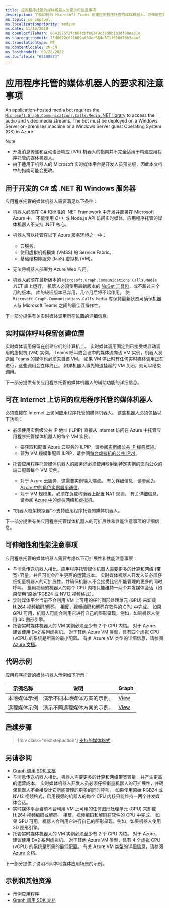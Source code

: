 ```yaml
---
title: 应用程序托管的媒体机器人的要求和注意事项
description: 了解如何为 Microsoft Teams 创建应用程序托管的媒体机器人、可伸缩性和性能。 查看不同远程和本地媒体方案的示例。
ms.topic: conceptual
ms.localizationpriority: medium
ms.date: 11/16/2018
ms.openlocfilehash: 8643575f2fcb64cbfe6349c32d0b1b3df98ea31e
ms.sourcegitcommit: 75d0072c021609af33ce584d671f610d78b3aaef
ms.translationtype: MT
ms.contentlocale: zh-CN
ms.lasthandoff: 09/28/2022
ms.locfileid: "68100873"
---
```

# <a name="requirements-and-considerations-for-application-hosted-media-bots"></a>应用程序托管的媒体机器人的要求和注意事项

An application-hosted media bot requires the [`Microsoft.Graph.Communications.Calls.Media` .NET library](https://www.nuget.org/packages/Microsoft.Graph.Communications.Calls.Media/) to access the audio and video media streams. The bot must be deployed on a Windows Server on-premises machine or a Windows Server guest Operating System (OS) in Azure.

> [!NOTE]
>
> * 开发消息传递和互动语音响应 (IVR) 机器人的指南并不完全适用于构建应用程序托管的媒体机器人。
> * 由于适用于机器人的 Microsoft 实时媒体平台是开发人员预览版，因此本文档中的指南可能会更改。

## <a name="c-or-net-and-windows-server-for-development"></a>用于开发的 C# 或 .NET 和 Windows 服务器

应用程序托管的媒体机器人需要满足以下条件：

* 机器人必须在 C# 和标准的 .NET Framework 中开发并部署在 Microsoft Azure 中。 不能使用 C++ 或 Node.js API 访问实时媒体，应用程序托管的媒体机器人不支持 .NET 核心。

* 机器人可以托管在以下 Azure 服务环境之一中：
  * 云服务。
  * 使用虚拟机规模集 (VMSS) 的 Service Fabric。
  * 基础结构即服务 (IaaS) 虚拟机 (VM)。  
  
* 无法将机器人部署为 Azure Web 应用。

* 机器人必须在最新版本的 `Microsoft.Graph.Communications.Calls.Media` .NET 库上运行。 机器人必须使用最新版本的 [NuGet 工具包](https://www.nuget.org/packages/Microsoft.Graph.Communications.Calls.Media/)，或不超过三个月的版本。 库的较旧版本已弃用，几个月后将不起作用。 使 `Microsoft.Graph.Communications.Calls.Media` 库保持最新状态可确保机器人与 Microsoft Teams 之间的最佳互操作性。

下一部分提供有关实时媒体调用所在位置的详细信息。

## <a name="real-time-media-calls-stay-where-theyre-created"></a>实时媒体呼叫保留创建位置

实时媒体调用保留在创建它们的计算机上。 实时媒体调用固定到已接受或启动调用的虚拟机 (VM) 实例。 Teams 呼叫或会议中的媒体流向该 VM 实例，机器人发送回 Teams 的媒体也必须来自该 VM。 如果 VM 停止时有任何实时媒体调用正在进行，这些调用会立即终止。 如果机器人事先知道挂起的 VM 关闭，则可以结束调用。

下一部分提供有关应用程序托管的媒体机器人的辅助功能的详细信息。

## <a name="application-hosted-media-bots-accessible-on-the-internet"></a>可在 Internet 上访问的应用程序托管的媒体机器人

必须直接在 Internet 上访问应用程序托管的媒体机器人。 这些机器人必须包括以下功能：

* 必须使用实例级公共 IP 地址 (ILPIP) 直接从 Internet 访问在 Azure 中托管应用程序托管媒体机器人的每个 VM 实例。
  * 要获取和配置 Azure 云服务的 ILPIP，请参阅[实例级公共 IP 经典概述](/azure/virtual-network/virtual-networks-instance-level-public-ip)。
  * 要为 VM 规模集配置 ILPIP，请参阅[每台虚拟机的公共 IPv4](/azure/virtual-machine-scale-sets/virtual-machine-scale-sets-networking#public-ipv4-per-virtual-machine)。
* 托管应用程序托管媒体机器人的服务还必须使用映射到特定实例的面向公众的端口配置每个 VM 实例。
  * 对于 Azure 云服务，这需要实例输入端点。 有关详细信息，请参阅[为 Azure 中的角色实例启用通信](/azure/cloud-services/cloud-services-enable-communication-role-instances)。
  * 对于 VM 规模集，必须在负载均衡器上配置 NAT 规则。 有关详细信息，请参阅 [Azure 中的虚拟网络和虚拟机](/azure/virtual-machines/windows/network-overview)。

* “机器人框架模拟器”不支持应用程序托管的媒体机器人。

下一部分提供有关应用程序托管媒体机器人的可扩展性和性能注意事项的详细信息。

## <a name="scalability-and-performance-considerations"></a>可伸缩性和性能注意事项

应用程序托管的媒体机器人需要考虑以下可扩展性和性能注意事项：

* 与消息传送机器人相比，应用程序托管媒体机器人需要更多的计算和网络 (带宽) 容量，并且可能会产生更高的运营成本。 实时媒体机器人开发人员必须仔细衡量机器人的可扩展性，并确保机器人不会接受比它所能管理的更多的同时呼叫。 启用视频的机器人的每个 CPU 内核只能维持一两个并发媒体会话（如果使用“原始”RGB24 或 NV12 视频格式）。
* 实时媒体平台当前不会利用 VM 上可用的任何图形处理单元 (GPU) 来卸载 H.264 视频编码/解码。 相反，视频编码和解码在软件的 CPU 中完成。 如果 GPU 可用，机器人可能会利用它进行自己的图形呈现，例如，如果机器人使用 3D 图形引擎。
* 托管实时媒体机器人的 VM 实例必须至少有 2 个 CPU 内核。 对于 Azure，建议使用 Dv2 系列虚拟机。 对于其他 Azure VM 类型，具有四个虚拟 CPU (vCPU) 的系统是所需的最小配置。 有关 Azure VM 类型的详细信息，请参阅 [Azure 文档](/azure/virtual-machines/windows/sizes-general)。

## <a name="code-sample"></a>代码示例

应用程序托管的媒体机器人示例如下所示：

| **示例名称** | **说明** | **Graph** |
|------------|-------------|-----------|
| 本地媒体示例 | 演示不同本地媒体方案的示例。 | [View](https://github.com/microsoftgraph/microsoft-graph-comms-samples/tree/master/Samples/V1.0Samples/LocalMediaSamples) |
| 远程媒体示例 | 演示不同远程媒体方案的示例。 | [View](https://github.com/microsoftgraph/microsoft-graph-comms-samples/tree/master/Samples/V1.0Samples/RemoteMediaSamples) |

## <a name="next-step"></a>后续步骤

> [!div class="nextstepaction"]
> [支持的媒体格式](~/resources/media-formats.md)

## <a name="see-also"></a>另请参阅

* [Graph 调用 SDK 文档](https://microsoftgraph.github.io/microsoft-graph-comms-samples/docs/)
* 与消息传送机器人相比，机器人需要更多的计算和网络带宽容量，并产生更高的运营成本。 实时媒体机器人开发人员必须仔细衡量机器人的可扩展性，并确保机器人不会接受比它所能管理的更多的同时呼叫。 如果使用原始 RGB24 或 NV12 视频格式，启用视频的机器人的每个 CPU 内核只能维持一两个并发媒体会话。
* 实时媒体平台当前不会利用 VM 上可用的任何图形处理单元 (GPU) 来卸载 H.264 视频编码或解码。 相反，视频编码和解码在软件的 CPU 中完成。 如果 GPU 可用，机器人会利用它进行自己的图形呈现，例如，如果机器人使用 3D 图形引擎。
* 托管实时媒体机器人的 VM 实例必须至少有 2 个 CPU 内核。 对于 Azure，建议使用 Dv2 系列虚拟机。 对于其他 Azure VM 类型，具有 4 个虚拟 CPU (vCPU) 的系统是所需的最低配置。 有关 Azure VM 类型的详细信息，请参阅 [Azure 文档](/azure/virtual-machines/windows/sizes-general)。

下一部分提供了说明不同本地媒体应用场景的示例。

## <a name="samples-and-additional-resources"></a>示例和其他资源

* [示例应用程序](https://github.com/microsoftgraph/microsoft-graph-comms-samples/tree/master/Samples/V1.0Samples/LocalMediaSamples)
* [Graph 调用 SDK 文档](https://microsoftgraph.github.io/microsoft-graph-comms-samples/docs/)
